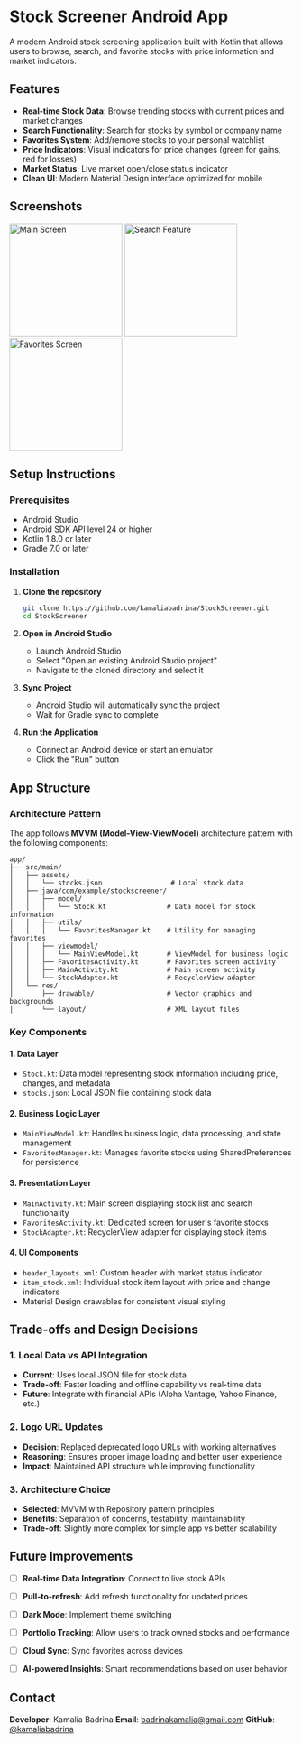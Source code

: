 # Stock Screener Android App

A modern Android stock screening application built with Kotlin that allows users to browse, search, and favorite stocks with price information and market indicators.

## Features

-  **Real-time Stock Data**: Browse trending stocks with current prices and market changes
-  **Search Functionality**: Search for stocks by symbol or company name
-  **Favorites System**: Add/remove stocks to your personal watchlist
-  **Price Indicators**: Visual indicators for price changes (green for gains, red for losses)
-  **Market Status**: Live market open/close status indicator
-  **Clean UI**: Modern Material Design interface optimized for mobile

## Screenshots

<img src="https://github.com/user-attachments/assets/21800204-4233-4a26-bc7c-0de84887fdfd" width="200" alt="Main Screen">
<img src="https://github.com/user-attachments/assets/23333dd0-659c-4d0d-995b-86b400f2b5dd" width="200" alt="Search Feature">
<img src="https://github.com/user-attachments/assets/9059ac1e-7dc9-4db1-813f-fa8f2de1ec67" width="200" alt="Favorites Screen">

## Setup Instructions

### Prerequisites

- Android Studio 
- Android SDK API level 24 or higher
- Kotlin 1.8.0 or later
- Gradle 7.0 or later

### Installation

1. **Clone the repository**
   ```bash
   git clone https://github.com/kamaliabadrina/StockScreener.git
   cd StockScreener
   ```

2. **Open in Android Studio**
   - Launch Android Studio
   - Select "Open an existing Android Studio project"
   - Navigate to the cloned directory and select it

3. **Sync Project**
   - Android Studio will automatically sync the project
   - Wait for Gradle sync to complete

4. **Run the Application**
   - Connect an Android device or start an emulator
   - Click the "Run" button 

## App Structure

### Architecture Pattern
The app follows **MVVM (Model-View-ViewModel)** architecture pattern with the following components:

```
app/
├── src/main/
│   ├── assets/
│   │   └── stocks.json                 # Local stock data
│   ├── java/com/example/stockscreener/
│   │   ├── model/
│   │   │   └── Stock.kt               # Data model for stock information
│   │   ├── utils/
│   │   │   └── FavoritesManager.kt    # Utility for managing favorites
│   │   ├── viewmodel/
│   │   │   └── MainViewModel.kt       # ViewModel for business logic
│   │   ├── FavoritesActivity.kt       # Favorites screen activity
│   │   ├── MainActivity.kt            # Main screen activity
│   │   └── StockAdapter.kt            # RecyclerView adapter
│   └── res/
│       ├── drawable/                  # Vector graphics and backgrounds
│       └── layout/                    # XML layout files
```

### Key Components

#### 1. **Data Layer**
- `Stock.kt`: Data model representing stock information including price, changes, and metadata
- `stocks.json`: Local JSON file containing stock data

#### 2. **Business Logic Layer**
- `MainViewModel.kt`: Handles business logic, data processing, and state management
- `FavoritesManager.kt`: Manages favorite stocks using SharedPreferences for persistence

#### 3. **Presentation Layer**
- `MainActivity.kt`: Main screen displaying stock list and search functionality
- `FavoritesActivity.kt`: Dedicated screen for user's favorite stocks
- `StockAdapter.kt`: RecyclerView adapter for displaying stock items

#### 4. **UI Components**
- `header_layouts.xml`: Custom header with market status indicator
- `item_stock.xml`: Individual stock item layout with price and change indicators
- Material Design drawables for consistent visual styling


## Trade-offs and Design Decisions

### 1. **Local Data vs API Integration**
- **Current**: Uses local JSON file for stock data
- **Trade-off**: Faster loading and offline capability vs real-time data
- **Future**: Integrate with financial APIs (Alpha Vantage, Yahoo Finance, etc.)

### 2. **Logo URL Updates**
- **Decision**: Replaced deprecated logo URLs with working alternatives
- **Reasoning**: Ensures proper image loading and better user experience
- **Impact**: Maintained API structure while improving functionality


### 3. **Architecture Choice**
- **Selected**: MVVM with Repository pattern principles
- **Benefits**: Separation of concerns, testability, maintainability
- **Trade-off**: Slightly more complex for simple app vs better scalability

## Future Improvements

- [ ] **Real-time Data Integration**: Connect to live stock APIs
- [ ] **Pull-to-refresh**: Add refresh functionality for updated prices
- [ ] **Dark Mode**: Implement theme switching
- [ ] **Portfolio Tracking**: Allow users to track owned stocks and performance
- [ ] **Cloud Sync**: Sync favorites across devices
- [ ] **AI-powered Insights**: Smart recommendations based on user behavior


## Contact

**Developer**: Kamalia Badrina
**Email**: badrinakamalia@gmail.com 
**GitHub**: [@kamaliabadrina](https://github.com/kamaliabadrina)
